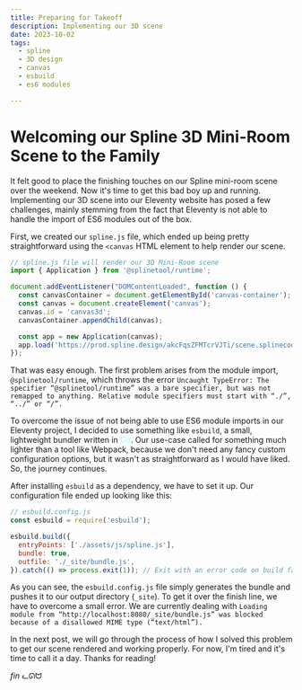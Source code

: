 ```yaml
---
title: Preparing for Takeoff
description: Implementing our 3D scene
date: 2023-10-02
tags:
  - spline
  - 3D design
  - canvas
  - esbuild
  - es6 modules

---
```


# Welcoming our Spline 3D Mini-Room Scene to the Family

It felt good to place the finishing touches on our Spline mini-room scene over the weekend. Now it's time to get this bad boy up and running. Implementing our 3D scene into our Eleventy website has posed a few challenges, mainly stemming from the fact that Eleventy is not able to handle the import of ES6 modules out of the box.

First, we created our `spline.js` file, which ended up being pretty straightforward using the `<canvas` HTML element to help render our scene.

```javascript
// spline.js file will render our 3D Mini-Room scene
import { Application } from '@splinetool/runtime';

document.addEventListener("DOMContentLoaded", function () {
  const canvasContainer = document.getElementById('canvas-container');
  const canvas = document.createElement('canvas');
  canvas.id = 'canvas3d';
  canvasContainer.appendChild(canvas);

  const app = new Application(canvas);
  app.load('https://prod.spline.design/akcFqsZFMTcrVJTi/scene.splinecode');
});

```

That was easy enough. The first problem arises from the module import, `@splinetool/runtime`, which throws the error `Uncaught TypeError: The specifier “@splinetool/runtime” was a bare specifier, but was not remapped to anything. Relative module specifiers must start with “./”, “../” or “/”.`

To overcome the issue of not being able to use ES6 module imports in our Eleventy project, I decided to use something like `esbuild`, a small, lightweight bundler written in <span style="color:#99ffff">Go</span>. Our use-case called for something much lighter than a tool like Webpack, because we don't need any fancy custom configuration options, but it wasn't as straightforward as I would have liked. So, the journey continues.

After installing `esbuild` as a dependency, we have to set it up. Our configuration file ended up looking like this:

```javascript
// esbuild.config.js
const esbuild = require('esbuild');

esbuild.build({
  entryPoints: ['./assets/js/spline.js'],
  bundle: true,
  outfile: './_site/bundle.js', 
}).catch(() => process.exit(1)); // Exit with an error code on build failure
```

As you can see, the `esbuild.config.js` file simply generates the bundle and pushes it to our output directory (`_site`). To get it over the finish line, we have to overcome a small error. We are currently dealing with `Loading module from “http://localhost:8080/_site/bundle.js” was blocked because of a disallowed MIME type (“text/html”).`

In the next post, we will go through the process of how I solved this problem to get our scene rendered and working properly. For now, I'm tired and it's time to call it a day. Thanks for reading!


*fin* ᓚᘏᗢ
